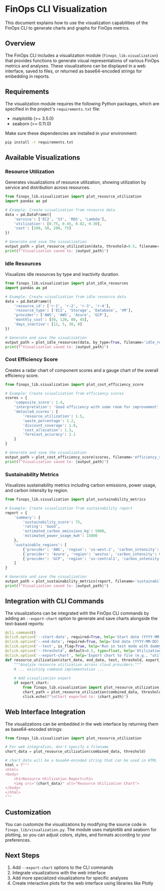 # FinOps CLI Visualization

This document explains how to use the visualization capabilities of the FinOps CLI to generate charts and graphs for FinOps metrics.

## Overview

The FinOps CLI includes a visualization module (`finops_lib.visualization`) that provides functions to generate visual representations of various FinOps metrics and analyses. These visualizations can be displayed in a web interface, saved to files, or returned as base64-encoded strings for embedding in reports.

## Requirements

The visualization module requires the following Python packages, which are specified in the project's `requirements.txt` file:

* matplotlib (>= 3.5.0)
* seaborn (>= 0.11.0)

Make sure these dependencies are installed in your environment:

```bash
pip install -r requirements.txt
```

## Available Visualizations

### Resource Utilization

Generates visualizations of resource utilization, showing utilization by service and distribution across resources.

```python
from finops_lib.visualization import plot_resource_utilization
import pandas as pd

# Example: Create visualization from resource data
data = pd.DataFrame({
    'service': ['EC2', 'S3', 'RDS', 'Lambda'],
    'utilization': [0.75, 0.45, 0.82, 0.30],
    'cost': [100, 50, 200, 75]
})

# Generate and save the visualization
output_path = plot_resource_utilization(data, threshold=0.5, filename='utilization_report.png')
print(f"Visualization saved to: {output_path}")
```

### Idle Resources

Visualizes idle resources by type and inactivity duration.

```python
from finops_lib.visualization import plot_idle_resources
import pandas as pd

# Example: Create visualization from idle resource data
data = pd.DataFrame({
    'resource_id': ['r-1', 'r-2', 'r-3', 'r-4'],
    'resource_type': ['EC2', 'Storage', 'Database', 'VM'],
    'provider': ['AWS', 'AWS', 'Azure', 'GCP'],
    'monthly_cost': [50, 120, 80, 45],
    'days_inactive': [12, 5, 30, 8]
})

# Generate and save the visualization
output_path = plot_idle_resources(data, by_type=True, filename='idle_resources.png')
print(f"Visualization saved to: {output_path}")
```

### Cost Efficiency Score

Creates a radar chart of component scores and a gauge chart of the overall efficiency score.

```python
from finops_lib.visualization import plot_cost_efficiency_score

# Example: Create visualization from efficiency scores
scores = {
    'composite_score': 1.4,
    'interpretation': 'Good efficiency with some room for improvement',
    'detailed_scores': {
        'resource_utilization': 1.5,
        'waste_percentage': 1.2,
        'discount_coverage': 1.8,
        'cost_allocation': 1.3,
        'forecast_accuracy': 1.1
    }
}

# Generate and save the visualization
output_path = plot_cost_efficiency_score(scores, filename='efficiency_score.png')
print(f"Visualization saved to: {output_path}")
```

### Sustainability Metrics

Visualizes sustainability metrics including carbon emissions, power usage, and carbon intensity by region.

```python
from finops_lib.visualization import plot_sustainability_metrics

# Example: Create visualization from sustainability report
report = {
    'summary': {
        'sustainability_score': 75,
        'rating': 'Good',
        'estimated_carbon_emissions_kg': 5000,
        'estimated_power_usage_kwh': 15000
    },
    'sustainable_regions': [
        {'provider': 'AWS', 'region': 'us-west-2', 'carbon_intensity': 0.1, 'sustainability_rating': 'High'},
        {'provider': 'Azure', 'region': 'westus', 'carbon_intensity': 0.21, 'sustainability_rating': 'Medium'},
        {'provider': 'GCP', 'region': 'us-central1', 'carbon_intensity': 0.15, 'sustainability_rating': 'Medium'}
    ]
}

# Generate and save the visualization
output_path = plot_sustainability_metrics(report, filename='sustainability_report.png')
print(f"Visualization saved to: {output_path}")
```

## Integration with CLI Commands

The visualizations can be integrated with the FinOps CLI commands by adding an `--export-chart` option to generate and save charts alongside the text-based reports:

```python
@cli.command()
@click.option('--start-date', required=True, help='Start date (YYYY-MM-DD)')
@click.option('--end-date', required=True, help='End date (YYYY-MM-DD)')
@click.option('--test', is_flag=True, help='Run in test mode with dummy data')
@click.option('--threshold', default=0.5, type=float, help='Utilization threshold (0-1)')
@click.option('--export-chart', help='Export chart to file (e.g., "utilization_chart.png")')
def resource_utilization(start_date, end_date, test, threshold, export_chart):
    """Analyze resource utilization across cloud providers."""
    # ... existing command implementation ...
    
    # Add visualization export
    if export_chart:
        from finops_lib.visualization import plot_resource_utilization
        chart_path = plot_resource_utilization(combined_data, threshold, export_chart)
        click.echo(f"\nChart exported to: {chart_path}")
```

## Web Interface Integration

The visualizations can be embedded in the web interface by returning them as base64-encoded strings:

```python
from finops_lib.visualization import plot_resource_utilization

# For web integration, don't specify a filename
chart_data = plot_resource_utilization(combined_data, threshold)

# chart_data will be a base64-encoded string that can be used in HTML
html = f"""
<html>
<body>
    <h1>Resource Utilization Report</h1>
    <img src="{chart_data}" alt="Resource Utilization Chart">
</body>
</html>
"""
```

## Customization

You can customize the visualizations by modifying the source code in `finops_lib/visualization.py`. The module uses matplotlib and seaborn for plotting, so you can adjust colors, styles, and formats according to your preferences.

## Next Steps

1. Add `--export-chart` options to the CLI commands
2. Integrate visualizations with the web interface
3. Add more specialized visualizations for specific analyses
4. Create interactive plots for the web interface using libraries like Plotly 